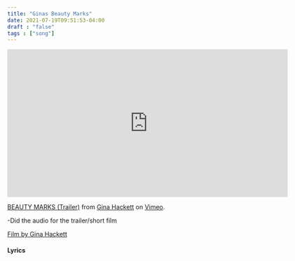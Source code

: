 ```yaml
---
title: "Ginas Beauty Marks"
date: 2021-07-19T09:51:53-04:00
draft : "false"
tags : ["song"]
---
```


<iframe src="https://player.vimeo.com/video/485314015" width="640" height="338" frameborder="0" allow="autoplay; fullscreen; picture-in-picture" allowfullscreen></iframe>
<p><a href="https://vimeo.com/485314015">BEAUTY MARKS (Trailer)</a> from <a href="https://vimeo.com/user75339999">Gina Hackett</a> on <a href="https://vimeo.com">Vimeo</a>.</p>

-Did the audio for the trailer/short film

<a href="https://ginahackett.com/beauty-marks">Film by Gina Hackett </a>

<!--more-->

#### Lyrics

```

```

<!--
♩     Musical quarter note     &#9833;
♪     Musical eighth note      &#9834;
♫     Musical single bar note  &#9835;
♬     Musical double bar note  &#9836;
𝄪     Double sharp note                  &#119082;
𝄆     Musical Symbol Left Repeat Sign    &#x1D106;
𝄇     Musical Symbol Right Repeat Sign   &#x1D107;
𝄈     Musical Symbol Repeat Dots         &#x1D108;
𝄐     Musical Symbol Fermata             &#x1D110;
𝄑     Musical Symbol Fermata Below       &#x1D111;
𝄒     Musical Symbol Breath Mark         &#x1D112;
𝆒     Musical Symbol Crescendo           &#x1D192;
𝆓     Musical Symbol Decrescendo         &#x1D193;
𝄫     Double flat note                   &#119083;
𝄞     G clef     &#119070;
𝄢     F clef     &#119074;
𝄡     C clef     &#119073; -->
